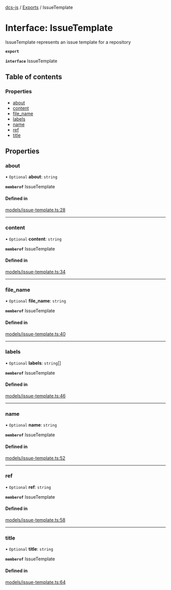 [dcs-js](../README.md) / [Exports](../modules.md) / IssueTemplate

# Interface: IssueTemplate

IssueTemplate represents an issue template for a repository

**`export`**

**`interface`** IssueTemplate

## Table of contents

### Properties

- [about](IssueTemplate.md#about)
- [content](IssueTemplate.md#content)
- [file\_name](IssueTemplate.md#file_name)
- [labels](IssueTemplate.md#labels)
- [name](IssueTemplate.md#name)
- [ref](IssueTemplate.md#ref)
- [title](IssueTemplate.md#title)

## Properties

### <a id="about" name="about"></a> about

• `Optional` **about**: `string`

**`memberof`** IssueTemplate

#### Defined in

[models/issue-template.ts:28](https://github.com/unfoldingWord/dcs-js/blob/dd84989/models/issue-template.ts#L28)

___

### <a id="content" name="content"></a> content

• `Optional` **content**: `string`

**`memberof`** IssueTemplate

#### Defined in

[models/issue-template.ts:34](https://github.com/unfoldingWord/dcs-js/blob/dd84989/models/issue-template.ts#L34)

___

### <a id="file_name" name="file_name"></a> file\_name

• `Optional` **file\_name**: `string`

**`memberof`** IssueTemplate

#### Defined in

[models/issue-template.ts:40](https://github.com/unfoldingWord/dcs-js/blob/dd84989/models/issue-template.ts#L40)

___

### <a id="labels" name="labels"></a> labels

• `Optional` **labels**: `string`[]

**`memberof`** IssueTemplate

#### Defined in

[models/issue-template.ts:46](https://github.com/unfoldingWord/dcs-js/blob/dd84989/models/issue-template.ts#L46)

___

### <a id="name" name="name"></a> name

• `Optional` **name**: `string`

**`memberof`** IssueTemplate

#### Defined in

[models/issue-template.ts:52](https://github.com/unfoldingWord/dcs-js/blob/dd84989/models/issue-template.ts#L52)

___

### <a id="ref" name="ref"></a> ref

• `Optional` **ref**: `string`

**`memberof`** IssueTemplate

#### Defined in

[models/issue-template.ts:58](https://github.com/unfoldingWord/dcs-js/blob/dd84989/models/issue-template.ts#L58)

___

### <a id="title" name="title"></a> title

• `Optional` **title**: `string`

**`memberof`** IssueTemplate

#### Defined in

[models/issue-template.ts:64](https://github.com/unfoldingWord/dcs-js/blob/dd84989/models/issue-template.ts#L64)

